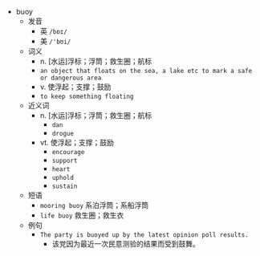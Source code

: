 - buoy
  - 发音
    - 英 `/bɒɪ/`
    - 美 `/'bʊi/`
  - 词义
    - n. [水运]浮标；浮筒；救生圈；航标
    - `an object that floats on the sea, a lake etc to mark a safe or dangerous area`
    - v. 使浮起；支撑；鼓励
    - `to keep something floating`
  - 近义词
    - n. [水运]浮标；浮筒；救生圈；航标
      - `dan`
      - `drogue`
    - vt. 使浮起；支撑；鼓励
      - `encourage`
      - `support`
      - `heart`
      - `uphold`
      - `sustain`
  - 短语
    - `mooring buoy` 系泊浮筒；系船浮筒 
    - `life buoy` 救生圈；救生衣 
  - 例句
    - `The party is buoyed up by the latest opinion poll results.`
      - 该党因为最近一次民意测验的结果而受到鼓舞。

